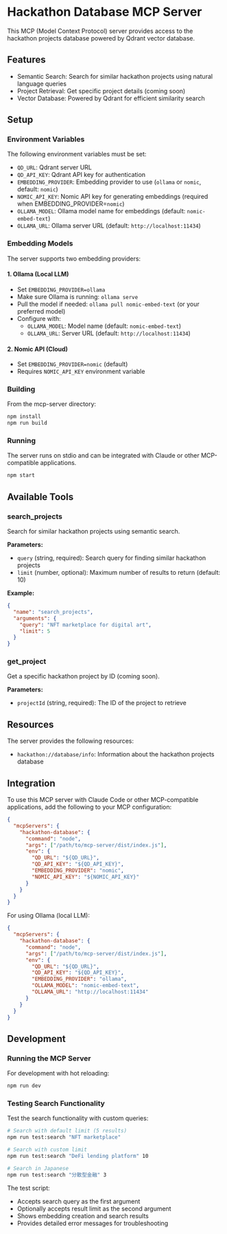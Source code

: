 # Hackathon Database MCP Server

This MCP (Model Context Protocol) server provides access to the hackathon projects database powered by Qdrant vector database.

## Features

- Semantic Search: Search for similar hackathon projects using natural language queries
- Project Retrieval: Get specific project details (coming soon)
- Vector Database: Powered by Qdrant for efficient similarity search

## Setup

### Environment Variables

The following environment variables must be set:

- `QD_URL`: Qdrant server URL
- `QD_API_KEY`: Qdrant API key for authentication
- `EMBEDDING_PROVIDER`: Embedding provider to use (`ollama` or `nomic`, default: `nomic`)
- `NOMIC_API_KEY`: Nomic API key for generating embeddings (required when EMBEDDING_PROVIDER=`nomic`)
- `OLLAMA_MODEL`: Ollama model name for embeddings (default: `nomic-embed-text`)
- `OLLAMA_URL`: Ollama server URL (default: `http://localhost:11434`)

### Embedding Models

The server supports two embedding providers:

#### 1. Ollama (Local LLM)
- Set `EMBEDDING_PROVIDER=ollama`
- Make sure Ollama is running: `ollama serve`
- Pull the model if needed: `ollama pull nomic-embed-text` (or your preferred model)
- Configure with:
  - `OLLAMA_MODEL`: Model name (default: `nomic-embed-text`)
  - `OLLAMA_URL`: Server URL (default: `http://localhost:11434`)

#### 2. Nomic API (Cloud)
- Set `EMBEDDING_PROVIDER=nomic` (default)
- Requires `NOMIC_API_KEY` environment variable

### Building

From the mcp-server directory:

```bash
npm install
npm run build
```

### Running

The server runs on stdio and can be integrated with Claude or other MCP-compatible applications.

```bash
npm start
```

## Available Tools

### search_projects

Search for similar hackathon projects using semantic search.

**Parameters:**
- `query` (string, required): Search query for finding similar hackathon projects
- `limit` (number, optional): Maximum number of results to return (default: 10)

**Example:**
```json
{
  "name": "search_projects",
  "arguments": {
    "query": "NFT marketplace for digital art",
    "limit": 5
  }
}
```

### get_project

Get a specific hackathon project by ID (coming soon).

**Parameters:**
- `projectId` (string, required): The ID of the project to retrieve

## Resources

The server provides the following resources:

- `hackathon://database/info`: Information about the hackathon projects database

## Integration

To use this MCP server with Claude Code or other MCP-compatible applications, add the following to your MCP configuration:

```json
{
  "mcpServers": {
    "hackathon-database": {
      "command": "node",
      "args": ["/path/to/mcp-server/dist/index.js"],
      "env": {
        "QD_URL": "${QD_URL}",
        "QD_API_KEY": "${QD_API_KEY}",
        "EMBEDDING_PROVIDER": "nomic",
        "NOMIC_API_KEY": "${NOMIC_API_KEY}"
      }
    }
  }
}
```

For using Ollama (local LLM):

```json
{
  "mcpServers": {
    "hackathon-database": {
      "command": "node",
      "args": ["/path/to/mcp-server/dist/index.js"],
      "env": {
        "QD_URL": "${QD_URL}",
        "QD_API_KEY": "${QD_API_KEY}",
        "EMBEDDING_PROVIDER": "ollama",
        "OLLAMA_MODEL": "nomic-embed-text",
        "OLLAMA_URL": "http://localhost:11434"
      }
    }
  }
}
```

## Development

### Running the MCP Server

For development with hot reloading:

```bash
npm run dev
```

### Testing Search Functionality

Test the search functionality with custom queries:

```bash
# Search with default limit (5 results)
npm run test:search "NFT marketplace"

# Search with custom limit
npm run test:search "DeFi lending platform" 10

# Search in Japanese
npm run test:search "分散型金融" 3
```

The test script:
- Accepts search query as the first argument
- Optionally accepts result limit as the second argument
- Shows embedding creation and search results
- Provides detailed error messages for troubleshooting
